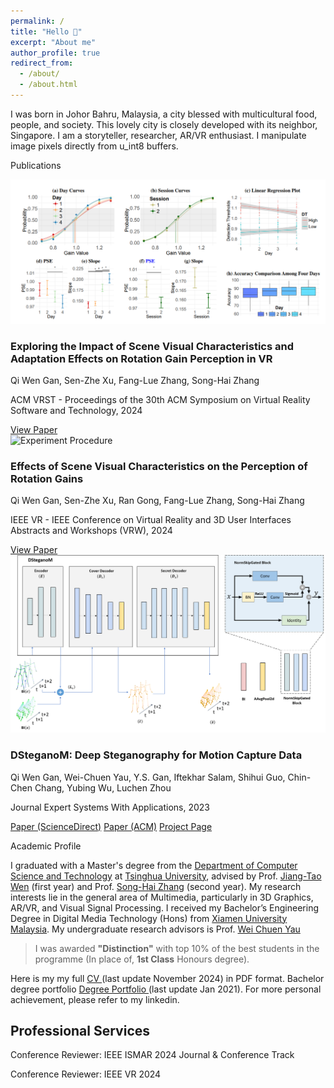 ```yaml
---
permalink: /
title: "Hello 👋"
excerpt: "About me"
author_profile: true
redirect_from: 
  - /about/
  - /about.html
---
```


I was born in Johor Bahru, Malaysia, a city blessed with multicultural food, people, and society. This lovely city is closely developed with its neighbor, Singapore. I am a storyteller, researcher, AR/VR enthusiast. I manipulate image pixels directly from u_int8 buffers. 

Publications


<div class="publication-card">
        <div class="publication-image">
            <img src="./images/ACM_VRST_EXPERIMENT_PROCEDURE.PNG" alt="VR Experiment Procedure">
        </div>
        <div class="publication-content">
            <h3 class="publication-title">Exploring the Impact of Scene Visual Characteristics and Adaptation Effects on Rotation Gain Perception in VR</h3>
            <p class="publication-authors">
                <span class="author-highlight">Qi Wen Gan</span>, Sen-Zhe Xu, Fang-Lue Zhang, Song-Hai Zhang
            </p>
            <p class="publication-venue">
                <span class="venue-highlight">ACM VRST</span> - Proceedings of the 30th ACM Symposium on Virtual Reality Software and Technology, 2024
            </p>
            <div class="publication-links">
                <a href="https://dl.acm.org/doi/10.1145/3641825.3687733" target="_blank" class="publication-link">View Paper</a>
            </div>
        </div>
    </div>

<div class="publication-card">
        <div class="publication-image">
            <img src="./images/Experiment_Procedure.png" alt="Experiment Procedure">
        </div>
        <div class="publication-content">
            <h3 class="publication-title">Effects of Scene Visual Characteristics on the Perception of Rotation Gains</h3>
            <p class="publication-authors">
                <span class="author-highlight">Qi Wen Gan</span>, Sen-Zhe Xu, Ran Gong, Fang-Lue Zhang, Song-Hai Zhang
            </p>
            <p class="publication-venue">
                <span class="venue-highlight">IEEE VR</span> - IEEE Conference on Virtual Reality and 3D User Interfaces Abstracts and Workshops (VRW), 2024
            </p>
            <div class="publication-links">
                <a href="https://ieeexplore.ieee.org/document/10536471" target="_blank" class="publication-link">View Paper</a>
            </div>
        </div>
    </div>

<div class="publication-card">
        <div class="publication-image">
            <img src="./images/DStegMFullArchitecture.png" alt="DSteganoM Architecture">
        </div>
        <div class="publication-content">
            <h3 class="publication-title">DSteganoM: Deep Steganography for Motion Capture Data</h3>
            <p class="publication-authors">
                <span class="author-highlight">Qi Wen Gan</span>, Wei-Chuen Yau, Y.S. Gan, Iftekhar Salam, Shihui Guo, Chin-Chen Chang, Yubing Wu, Luchen Zhou
            </p>
            <p class="publication-venue">
                <span class="venue-highlight">Journal Expert Systems With Applications</span>, 2023
            </p>
            <div class="publication-links">
                <a href="https://www.sciencedirect.com/science/article/pii/S0957417423024570" target="_blank" class="publication-link">Paper (ScienceDirect)</a>
                <a href="https://dl.acm.org/doi/10.1016/j.eswa.2023.121955" target="_blank" class="publication-link">Paper (ACM)</a>
                <a href="https://qiwen98.github.io/DSteganoM" target="_blank" class="publication-link">Project Page</a>
            </div>
        </div>
    </div>


Academic Profile

I graduated with a Master's degree from the [Department of Computer Science and Technology](https://www.cs.tsinghua.edu.cn/csen/) at [Tsinghua University](https://www.tsinghua.edu.cn/en/), advised by Prof. [Jiang-Tao Wen](https://ieeexplore.ieee.org/author/37291696100) (first year) and Prof. [Song-Hai Zhang](https://www.cs.tsinghua.edu.cn/csen/info/1214/4073.htm) (second year). My research interests lie in the general area of Multimedia, particularly in 3D Graphics, AR/VR, and Visual Signal Processing. I received my Bachelor’s Engineering Degree in Digital Media Technology (Hons) from [Xiamen University Malaysia](https://www.xmu.edu.my). My undergraduate research advisors is Prof. [Wei Chuen Yau](https://ieeexplore.ieee.org/author/37667757400)
> I was awarded **"Distinction"** with top 10% of the best students in the programme (In place of, **1st Class** Honours degree). 

Here is my my full [CV ](https://qiwen98.github.io/files/Qi_Wen_CV_With_No_Photo_latest.pdf "CV ")(last update November 2024) in PDF format. Bachelor degree portfolio [Degree Portfolio ](https://qiwen98.github.io/files/Portfolio_2020(mini).pdf "Degree Portfilio ")(last update Jan 2021). For more personal achievement, please refer to my linkedin.

## Professional Services
Conference Reviewer: IEEE ISMAR 2024 Journal & Conference Track

Conference Reviewer: IEEE VR 2024


<!-- ## Projects
### Web IR Search Engine
[Video Time Machine ⏲](https://share.streamlit.io/qiwen98/webir/main.py/)
* This is an Youtube-liked Video Search Engine which allow user to query specific words/phrase throughout the video and get the timestamp/s result instantly.
* This project won the **4th place** out of **21 projects** during 2022 Spring Web IR courses final competition. 

### D Stegano M 3D Mocap Visualizer  
[D Stegano M Visualizer](https://qiwen98.github.io/DSteganoM/skipMTMGatedCover/)
* This is an custom Mocap BVH format visualizer with json file. Written in Three.js, mainly used for research purpose.

### Fast indoor and outdoor content synthesis in Unreal  
[Unreal scene generator](https://youtu.be/RDgrF3ZUMnQ)
* This is an fun side project I was done along with my master's study. The purpose is to study human perception of vision, visual, and graphic in VR. -->